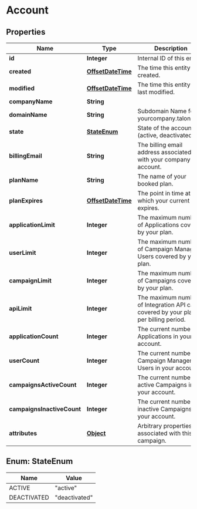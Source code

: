 

# Account


## Properties

Name | Type | Description | Notes
------------ | ------------- | ------------- | -------------
**id** | **Integer** | Internal ID of this entity. | 
**created** | [**OffsetDateTime**](OffsetDateTime.md) | The time this entity was created. | 
**modified** | [**OffsetDateTime**](OffsetDateTime.md) | The time this entity was last modified. | 
**companyName** | **String** |  | 
**domainName** | **String** | Subdomain Name for yourcompany.talon.one. | 
**state** | [**StateEnum**](#StateEnum) | State of the account (active, deactivated). | 
**billingEmail** | **String** | The billing email address associated with your company account. | 
**planName** | **String** | The name of your booked plan. |  [optional]
**planExpires** | [**OffsetDateTime**](OffsetDateTime.md) | The point in time at which your current plan expires. |  [optional]
**applicationLimit** | **Integer** | The maximum number of Applications covered by your plan. |  [optional]
**userLimit** | **Integer** | The maximum number of Campaign Manager Users covered by your plan. |  [optional]
**campaignLimit** | **Integer** | The maximum number of Campaigns covered by your plan. |  [optional]
**apiLimit** | **Integer** | The maximum number of Integration API calls covered by your plan per billing period. |  [optional]
**applicationCount** | **Integer** | The current number of Applications in your account. | 
**userCount** | **Integer** | The current number of Campaign Manager Users in your account. | 
**campaignsActiveCount** | **Integer** | The current number of active Campaigns in your account. | 
**campaignsInactiveCount** | **Integer** | The current number of inactive Campaigns in your account. | 
**attributes** | [**Object**](.md) | Arbitrary properties associated with this campaign. |  [optional]



## Enum: StateEnum

Name | Value
---- | -----
ACTIVE | &quot;active&quot;
DEACTIVATED | &quot;deactivated&quot;




